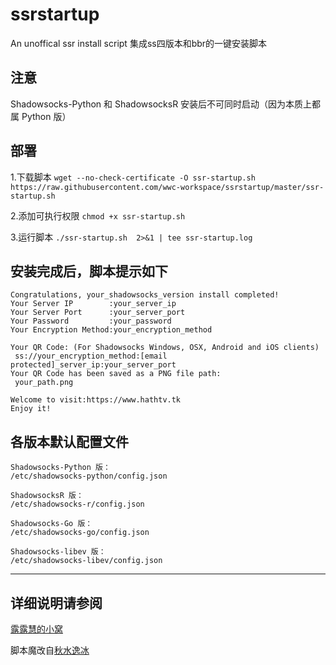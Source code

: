 # ssrstartup
An unoffical ssr install script
集成ss四版本和bbr的一键安装脚本
## 注意
  
Shadowsocks-Python 和 ShadowsocksR 安装后不可同时启动（因为本质上都属 Python 版）
  
## 部署  
1.下载脚本
`wget --no-check-certificate -O ssr-startup.sh  
https://raw.githubusercontent.com/wwc-workspace/ssrstartup/master/ssr-startup.sh`
  
2.添加可执行权限
`chmod +x ssr-startup.sh`
  
3.运行脚本
`./ssr-startup.sh  2>&1 | tee ssr-startup.log`
  

## 安装完成后，脚本提示如下
```
Congratulations, your_shadowsocks_version install completed!  
Your Server IP        :your_server_ip  
Your Server Port      :your_server_port  
Your Password         :your_password  
Your Encryption Method:your_encryption_method

Your QR Code: (For Shadowsocks Windows, OSX, Android and iOS clients)  
 ss://your_encryption_method:[email protected]_server_ip:your_server_port
Your QR Code has been saved as a PNG file path:  
 your_path.png

Welcome to visit:https://www.hathtv.tk  
Enjoy it!
```
  
## 各版本默认配置文件
```
Shadowsocks-Python 版：
/etc/shadowsocks-python/config.json

ShadowsocksR 版：
/etc/shadowsocks-r/config.json

Shadowsocks-Go 版：
/etc/shadowsocks-go/config.json

Shadowsocks-libev 版：
/etc/shadowsocks-libev/config.json
```
  
***

## 详细说明请参阅
[露露慧的小窝](http://www.hathtv.tk/ghost/4/)
  
脚本魔改自[秋水逸冰](https://teddysun.com/)
